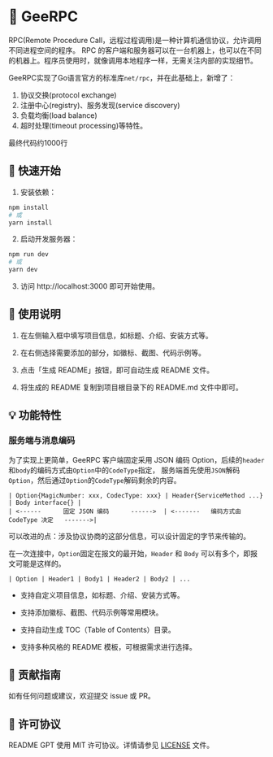 # 📝 GeeRPC

RPC(Remote Procedure Call，远程过程调用)是一种计算机通信协议，允许调用不同进程空间的程序。
RPC 的客户端和服务器可以在一台机器上，也可以在不同的机器上。程序员使用时，就像调用本地程序一样，无需关注内部的实现细节。

GeeRPC实现了Go语言官方的标准库`net/rpc`，并在此基础上，新增了：
1. 协议交换(protocol exchange)
2. 注册中心(registry)、服务发现(service discovery)
3. 负载均衡(load balance)
4. 超时处理(timeout processing)等特性。

最终代码约1000行

## 🚀 快速开始

1. 安装依赖：

```bash
npm install
# 或
yarn install
```

2. 启动开发服务器：

```bash
npm run dev
# 或
yarn dev
```

3. 访问 http://localhost:3000 即可开始使用。

## 📖 使用说明

1. 在左侧输入框中填写项目信息，如标题、介绍、安装方式等。

2. 在右侧选择需要添加的部分，如徽标、截图、代码示例等。

3. 点击「生成 README」按钮，即可自动生成 README 文件。

4. 将生成的 README 复制到项目根目录下的 README.md 文件中即可。

## 💡 功能特性
### 服务端与消息编码
为了实现上更简单，GeeRPC 客户端固定采用 JSON 编码 Option，后续的`header`和`body`的编码方式由`Option`中的`CodeType`指定，
服务端首先使用`JSON`解码`Option`，然后通过`Option`的`CodeType`解码剩余的内容。

```
| Option{MagicNumber: xxx, CodecType: xxx} | Header{ServiceMethod ...} | Body interface{} |
| <------      固定 JSON 编码      ------>  | <-------   编码方式由 CodeType 决定   ------->|
```
可以改进的点：涉及协议协商的这部分信息，可以设计固定的字节来传输的。

在一次连接中，`Option`固定在报文的最开始，`Header` 和 `Body` 可以有多个，即报文可能是这样的。
```
| Option | Header1 | Body1 | Header2 | Body2 | ...
```
- 支持自定义项目信息，如标题、介绍、安装方式等。

- 支持添加徽标、截图、代码示例等常用模块。

- 支持自动生成 TOC（Table of Contents）目录。

- 支持多种风格的 README 模板，可根据需求进行选择。

## 🤝 贡献指南

如有任何问题或建议，欢迎提交 issue 或 PR。

## 📄 许可协议

README GPT 使用 MIT 许可协议。详情请参见 [LICENSE](./LICENSE) 文件。